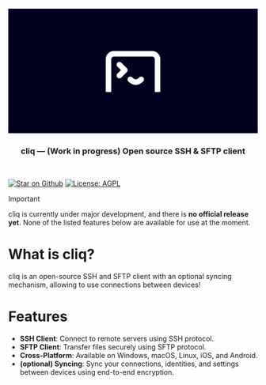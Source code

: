 <p align="center">
<img src=".github/assets/banner.png" width="2500">
</p>
<h3 align="center">cliq — (Work in progress) Open source SSH & SFTP client</h3>
<br/>

<p>
  <a href="https://github.com/cliq-ssh/cliq"><img src="https://img.shields.io/github/stars/cliq-ssh/cliq.svg?style=flat&logo=github&colorB=deeppink&label=stars" alt="Star on Github"></a>
  <a href="https://opensource.org/licenses/AGPL"><img src="https://img.shields.io/badge/license-AGPL-purple.svg" alt="License: AGPL"></a>
</p>

> [!IMPORTANT]
> cliq is currently under major development, and there is **no official release yet**. None of the listed features below are available for use at the moment.

# What is cliq?

cliq is an open-source SSH and SFTP client with an optional syncing mechanism, allowing to use connections between devices!

# Features

- **SSH Client**: Connect to remote servers using SSH protocol.
- **SFTP Client**: Transfer files securely using SFTP protocol.
- **Cross-Platform**: Available on Windows, macOS, Linux, iOS, and Android.
- **(optional) Syncing**: Sync your connections, identities, and settings between devices using end-to-end encryption.
